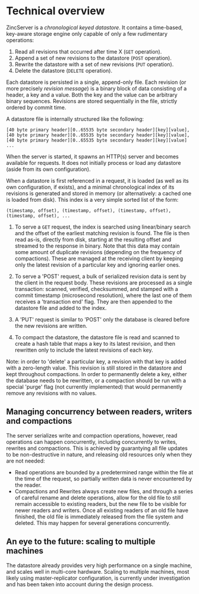 # Technical overview

ZincServer is a _chronological keyed datastore_. It contains a time-based, key-aware storage engine only capable of only a few rudimentary operations:

1. Read all revisions that occurred after time X (`GET` operation). 
2. Append a set of new revisions to the datastore (`POST` operation).
3. Rewrite the datastore with a set of new revisions (`PUT` operation).
4. Delete the datastore (`DELETE` operation).

Each datastore is persisted in a single, append-only file. Each revision (or more precisely _revision message_) is a binary block of data consisting of a header, a key and a value. Both the key and the value can be arbitrary binary sequences. Revisions are stored sequentially in the file, strictly ordered by commit time.

A datastore file is internally structured like the following:
```
[40 byte primary header][0..65535 byte secondary header][key][value], [40 byte primary header][0..65535 byte secondary header][key][value], [40 byte primary header][0..65535 byte secondary header][key][value] ...
```

When the server is started, it spawns an HTTP(s) server and becomes available for requests. It does not initially process or load any datastore (aside from its own configuration).

When a datastore is first referenced in a request, it is loaded (as well as its own configuration, if exists), and a minimal chronological index of its revisions is generated and stored in memory (or alternatively: a cached one is loaded from disk). This index is a very simple sorted list of the form:
```
(timestamp, offset), (timestamp, offset), (timestamp, offset), (timestamp, offset), ... 
```

1. To serve a `GET` request, the index is searched using linear/binary search and the offset of the earliest matching revision is found. The file is then read as-is, directly from disk, starting at the resulting offset and streamed to the response in binary. Note that this data may contain some amount of duplicate revisions (depending on the frequency of compactions). These are managed at the receiving client by keeping only the latest revision of a particular key and ignoring earlier ones.

2. To serve a 'POST' request, a bulk of serialized revision data is sent by the client in the request body. These revisions are processed as a single transaction: scanned, verified, checksummed, and stamped with a commit timestamp (microsecond resolution), where the last one of them receives a 'transaction end' flag. They are then appended to the datastore file and added to the index.

3. A 'PUT' request is similar to 'POST' only the database is cleared before the new revisions are written.

4. To compact the datastore, the datastore file is read and scanned to create a hash table that maps a key to its latest revision, and then rewritten only to include the latest revisions of each key.

Note: in order to 'delete' a particular key, a revision with that key is added with a zero-length value. This revision is still stored in the datastore and kept throughout compactions. In order to permanently delete a key, either the database needs to be rewritten, or a compaction should be run with a special 'purge' flag (not currently implemented) that would permanently remove any revisions with no values.

## Managing concurrency between readers, writers and compactions

The server serializes write and compaction operations, however, read operations can happen concurrently, including concurrently to writes, rewrites and compactions. This is achieved by guarantying all file updates to be non-destructive in nature, and releasing old resources only when they are not needed:

* Read operations are bounded by a predetermined range within the file at the time of the request, so partially written data is never encountered by the reader.
* Compactions and Rewrites always create new files, and through a series of careful rename and delete operations, allow for the old file to still remain accessible to existing readers, but the new file to be visible for newer readers and writers. Once all existing readers of an old file have finished, the old file is immediately released from the file system and deleted. This may happen for several generations concurrently.

## An eye to the future: scaling to multiple machines

The datastore already provides very high performance on a single machine, and scales well in multi-core hardware. Scaling to multiple machines, most likely using master-replicator configuration, is currently under investigation and has been taken into account during the design process.